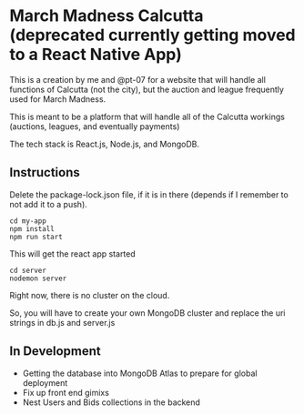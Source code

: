 
# March Madness Calcutta (deprecated currently getting moved to a React Native App) 

This is a creation by me and @pt-07 for a website that will handle all functions of Calcutta (not the city), but the auction and league frequently used for March Madness. 

This is meant to be a platform that will handle all of the Calcutta workings (auctions, leagues, and eventually payments)  

The tech stack is React.js, Node.js, and MongoDB. 

## Instructions 

Delete the package-lock.json file, if it is in there (depends if I remember to not add it to a push).
 
```
cd my-app 
npm install
npm run start 
```

This will get the react app started 

``` 
cd server
nodemon server
``` 

Right now, there is no cluster on the cloud.

So, you will have to create your own MongoDB cluster and replace the uri strings in db.js and server.js 

## In Development 
- Getting the database into MongoDB Atlas to prepare for global deployment 
- Fix up front end gimixs
- Nest Users and Bids collections in the backend  
